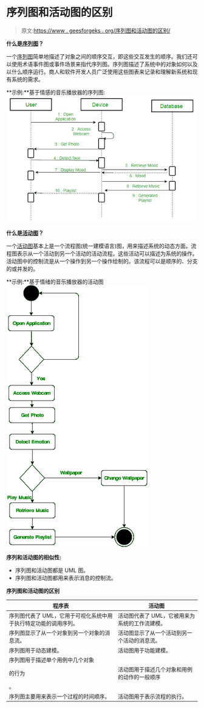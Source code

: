 # 序列图和活动图的区别

> 原文:[https://www . geesforgeks . org/序列图和活动图的区别/](https://www.geeksforgeeks.org/difference-between-sequence-diagram-and-activity-diagram/)

**什么是[序列图](https://www.geeksforgeeks.org/unified-modeling-language-uml-sequence-diagrams/)？**

一个[序列图](https://www.geeksforgeeks.org/unified-modeling-language-uml-sequence-diagrams/)简单地描述了对象之间的顺序交互，即这些交互发生的顺序。我们还可以使用术语事件图或事件场景来指代序列图。序列图描述了系统中的对象如何以及以什么顺序运行。商人和软件开发人员广泛使用这些图表来记录和理解新系统和现有系统的需求。

**示例:**基于情感的音乐播放器的序列图:
![](img/45d41e3befb9178279899aa31b5e75d7.png)

**什么是[活动图](https://www.geeksforgeeks.org/unified-modeling-language-uml-activity-diagrams/)？**

一个[活动图](https://www.geeksforgeeks.org/unified-modeling-language-uml-activity-diagrams/)基本上是一个流程图(统一建模语言)图，用来描述系统的动态方面。流程图表示从一个活动到另一个活动的活动流程。这些活动可以描述为系统的操作。活动图中的控制流是从一个操作到另一个操作绘制的。该流程可以是顺序的、分支的或并发的。

**示例:**基于情绪的音乐播放器的活动图
![](img/9cef6e00a8ec169493abd7211d334624.png)

**序列和活动图的相似性:**

*   序列图和活动图都是 UML 图。
*   序列图和活动图都用来表示消息的控制流。

**序列图和活动图的区别**

| 程序表 | 活动图 |
| --- | --- |
| 序列图代表了 UML，它用于可视化系统中用于执行特定功能的调用序列。 | 活动图代表了 UML，它被用来为系统的工作流建模。 |
| 序列图显示了从一个对象到另一个对象的消息流。 | 活动图显示了从一个活动到另一个活动的消息流。 |
| 序列图用于动态建模。 | 活动图用于功能建模。 |
| 序列图用于描述单个用例中几个对象
的行为 | 活动图用于描述几个对象和用例的动作的一般顺序
。 |
| 序列图主要用来表示一个过程的时间顺序。 | 活动图用于表示流程的执行。 |